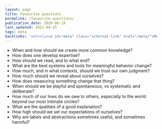 ```yaml
---
layout: page
title: Favourite questions
permalink: /favourite-questions/
publication_date: 2020-06-19
last_updated: 2021-04-25
tags: meta
backlinks: '<ul><li><a id="meta" class="internal-link" href="/meta/">Meta</a></li><li><a id="site-history" class="internal-link" href="/site-history/">Site history</a></li></ul>'
---
```


- When and how should we create more common knowledge?
- How does one develop expertise?
- How should we read, and to what end?
- What are the best systems and tools for meaningful behavior change?
- How much, and in what contexts, should we trust our own judgment?
- How much should we reveal about ourselves?
- How does measuring something change that thing?
- When should we be playful and spontaneous, vs systematic and deliberate?
- How much of our lives do we owe to others, especially to the world beyond our most intimate circles?
- What are the qualities of a good explanation?
- How high should we set our expectations of ourselves?
- Why are labels and abstractions sometimes useful, and sometimes harmful?
